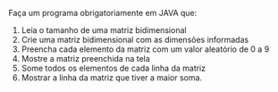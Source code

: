 Faça um programa obrigatoriamente em JAVA que:
1. Leia o tamanho de uma matriz bidimensional
2. Crie uma matriz bidimensional com as dimensões informadas
3. Preencha cada elemento da matriz com um valor aleatório de 0 a 9
4. Mostre a matriz preenchida na tela
5. Some todos os elementos de cada linha da matriz
6. Mostrar a linha da matriz que tiver a maior soma.
